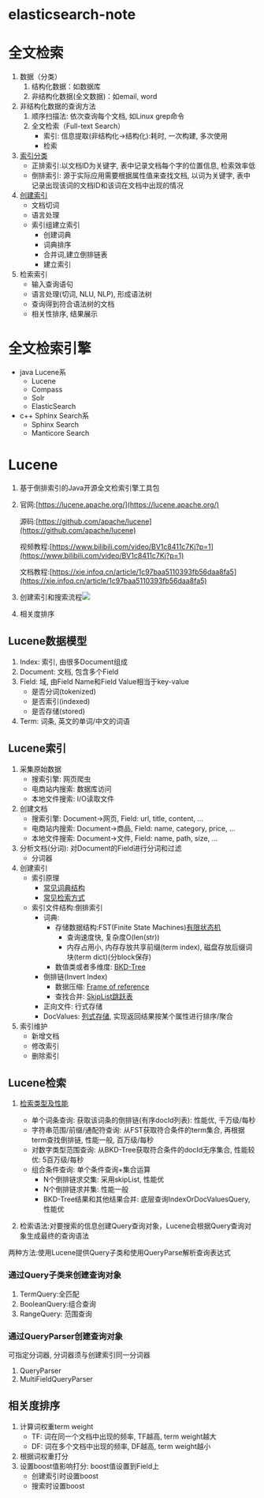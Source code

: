 # elasticsearch-note

# 全文检索
1. 数据（分类）
    1. 结构化数据：如数据库
    2. 非结构化数据(全文数据)：如email, word
2. 非结构化数据的查询方法
    1. 顺序扫描法: 依次查询每个文档, 如Linux grep命令
    2. 全文检索（Full-text Search）
       * 索引: 信息提取(非结构化->结构化):耗时, 一次构建, 多次使用
       * 检索
3. [索引分类](https://www.infoq.cn/article/3ldzr5clsxq4lwlcc97u)
    * 正排索引:以文档ID为关键字, 表中记录文档每个字的位置信息, 检索效率低
    * 倒排索引: 源于实际应用需要根据属性值来查找文档, 以词为关键字, 表中记录出现该词的文档ID和该词在文档中出现的情况
4. [创建索引](https://juejin.cn/post/6844903697642848263)
    * 文档切词
    * 语言处理
    * 索引组建立索引
        - 创建词典
        - 词典排序
        - 合并词,建立倒排链表
        - 建立索引
5. 检索索引
    * 输入查询语句
    * 语言处理(切词, NLU, NLP), 形成语法树
    * 查询得到符合语法树的文档
    * 相关性排序, 结果展示

# 全文检索引擎

* java Lucene系
    - Lucene
    - Compass
    - Solr
    - ElasticSearch
* c++ Sphinx Search系
    - Sphinx Search
    - Manticore Search

# Lucene
1. 基于倒排索引的Java开源全文检索引擎工具包
2. 官网:[https://lucene.apache.org/](https://lucene.apache.org/)

   源码:[https://github.com/apache/lucene](https://github.com/apache/lucene)

   视频教程:[https://www.bilibili.com/video/BV1c8411c7Kj?p=1](https://www.bilibili.com/video/BV1c8411c7Kj?p=1)

   文档教程:[https://xie.infoq.cn/article/1c97baa5110393fb56daa8fa5](https://xie.infoq.cn/article/1c97baa5110393fb56daa8fa5)
4. 创建索引和搜索流程![](https://static001.geekbang.org/infoq/d2/d2a974af0b9bfcdc9ef8d7dddfb5d26e.png)
5. 相关度排序

## Lucene数据模型
1. Index: 索引, 由很多Document组成
2. Document: 文档, 包含多个Field
3. Field: 域, 由Field Name和Field Value相当于key-value
    * 是否分词(tokenized)
    * 是否索引(indexed)
    * 是否存储(stored)
4. Term: 词条, 英文的单词/中文的词语

## Lucene索引
1. 采集原始数据
    * 搜索引擎: 网页爬虫
    * 电商站内搜索: 数据库访问
    * 本地文件搜索: I/O读取文件
2. 创建文档
    * 搜索引擎: Document->网页, Field: url, title, content, ...
    * 电商站内搜索: Document->商品, Field: name, category, price, ...
    * 本地文件搜索: Document->文件, Field: name, path, size, ...
3. 分析文档(分词): 对Document的Field进行分词和过滤
    * 分词器
4. 创建索引
    * 索引原理
       + [常见词典结构](https://www.cnblogs.com/sessionbest/articles/8689030.html)
       + [常见检索方式](https://dunwu.github.io/waterdrop/pages/346350/#%E7%BA%BF%E6%80%A7%E7%BB%93%E6%9E%84%E6%A3%80%E7%B4%A2)
    * 索引文件结构:倒排索引
        + 词典:
            + 存储数据结构:FST(Finite State Machines)[有限状态机](https://www.cnblogs.com/tech-lee/p/15225276.html)
               - 查询速度快, 复杂度O(len(str))
               - 内存占用小, 内存存放共享前缀(term index), 磁盘存放后缀词块(term dict)(分block保存)
            + 数值类或者多维度: [BKD-Tree](https://developer.aliyun.com/article/581877)
        + 倒排链(Invert Index)
           - 数据压缩: [Frame of reference](https://www.cnblogs.com/tech-lee/p/15225276.html)
           - 查找合并: [SkipList跳跃表](https://developer.aliyun.com/article/581877)
        + 正向文件: 行式存储
        + DocValues: [列式存储](https://www.cnblogs.com/sessionbest/articles/8689030.html), 实现返回结果按某个属性进行排序/聚合
5. 索引维护
    * 新增文档
    * 修改索引
    * 删除索引

## Lucene检索
1. [检索类型及性能](https://blog.csdn.net/star1210644725/article/details/127131826)
    * 单个词条查询: 获取该词条的倒排链(有序docId列表): 性能优, 千万级/每秒
    * 字符串范围/前缀/通配符查询: 从FST获取符合条件的term集合, 再根据term查找倒排链, 性能一般, 百万级/每秒
    * 对数字类型范围查询: 从BKD-Tree获取符合条件的docId无序集合, 性能较优: 5百万级/每秒
    * 组合条件查询: 单个条件查询+集合运算
        - N个倒排链求交集: 采用skipList, 性能优
        - N个倒排链求并集: 性能一般
        - BKD-Tree结果和其他结果合并: 底层查询IndexOrDocValuesQuery, 性能优

2. 检索语法:对要搜索的信息创建Query查询对象，Lucene会根据Query查询对象生成最终的查询语法

两种方法:使用Lucene提供Query子类和使用QueryParse解析查询表达式

### 通过Query子类来创建查询对象
1. TermQuery:全匹配
2. BooleanQuery:组合查询
3. RangeQuery: 范围查询

### 通过QueryParser创建查询对象
可指定分词器, 分词器须与创建索引同一分词器
1. QueryParser
2. MultiFieldQueryParser

## 相关度排序
1. 计算词权重term weight
    * TF: 词在同一个文档中出现的频率, TF越高, term weight越大
    * DF: 词在多个文档中出现的频率, DF越高, term weight越小
2. 根据词权重打分
3. 设置boost值影响打分: boost值设置到Field上
    * 创建索引时设置boost
    * 搜索时设置boost
